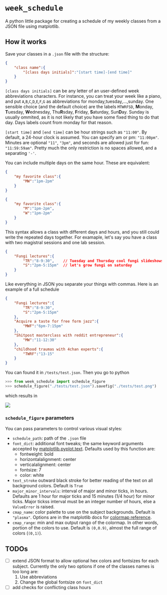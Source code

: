 # `week_schedule`

A python little package for creating a schedule of my weekly classes from a JSON file using matplotlib.

## How it works

Save your classes in a `.json` file with the structure:

```json
{
	"class name":{
		"[class days initials]":"[start time]-[end time]"
	}
}
```

`[class days initials]` can be any letter of an user-defined week abbreviations characters. For instance, you can treat your week like a piano, and put `A`,`B`,`C`,`D`,`E`,`F`,`G` as abbreviations for monday,tuesday,...,sunday. One sensible choice (and the default choice) are the labels `MTWRFSD`, **M**onday, **T**uesday, **W**ednesday, Thu**R**sday, **F**riday, **S**aturday, Sun**D**ay. Sunday is usually ommited, as it is not likely that you have some fixed thing to do that day. Days labels count from monday for that reason.

`[start time]` and `[end time]` can be hour strings such as `"11:00"`. By default, a 24-hour clock is assumed. You can specify am or pm: `"11:00pm"`. Minutes are optional `"11"`, `"3pm"`, and seconds are allowed just for fun: `"11:59:59am"`. Pretty much the only restriction is no spaces allowed, and a separating `'-'`.

You can include multiple days on the same hour. These are equivalent:

```json
{
	"my favorite class":{
		"MW":"1pm-2pm"
	}
}
```

```json
{
	"my favorite class":{
		"M":"1pm-2pm",
		"W":"1pm-2pm"
	}
}
```

This syntax allows a class with different days and hours, and you still could write the repeated days together. For examaple, let's say you have a class with two magistral sessions and one lab session. 

```json
{
	"Fungi lectures":{
		"TR":"8-9:30",    // Tuesday and Thursday cool fungi slideshows
		"S":"2pm-5:15pm"  // let's grow fungi on saturday
	}
}
```

Like everything in JSON you separate your things with commas. Here is an example of a full schedule

```json
{
	"Fungi lectures":{
		"TR":"8-9:30",
		"S":"2pm-5:15pm"
	},
	"Acquire a taste for free form jazz":{
		"MWF":"6pm-7:15pm"
	},
	"Shitpost masterclass with reddit entrepreneur":{
		"MW":"11-12:30"
	},
	"childhood traumas with 4chan experts":{
		"TWRF":"13-15"
	}
}
```

You can found it in `/tests/test.json`. Then you go to python

```python
>>> from week_schedule import schedule_figure
>>> schedule_figure("./tests/test.json").savefig("./tests/test.png")
```

which results in

![](./tests/test.png)

### `schedule_figure` parameters

You can pass parameters to control various visual styles:

* `schedule_path`: path of the `.json` file
* `font_dict`: additional font tweaks; the same keyword arguments accepted by [matplotlib.pyplot.text](https://matplotlib.org/stable/api/_as_gen/matplotlib.pyplot.text.html). Defaults used by this function are:
	* fontweight: bold
	* horizontalalignment: center
	* verticalalignment: center
	* fontsize: 7
	* color: white
* `text_stroke` outward black stroke for better reading of the text on all background colors. Default is `True`
* `major_minor_intervals`: interval of major and minor ticks, in hours. Defaults are 1 hour for major ticks and 15 minutes (1/4 hour) for minor ticks. Major tickss interval must be an integer number of hours, else a `ValueError` is raised.
* `cmap_name`: color palette to use on the subject backgrounds. Default is `"plasma"`. Options are in the matplotlib docs for [colormap reference](https://matplotlib.org/stable/gallery/color/colormap_reference.html).
* `cmap_range`: min and max output rango of the colormap. In other words, portion of the colors to use. Default is `(0,0.9)`, almost the full range of colors (`(0,1)`).


## TODOs

- [ ] extend JSON format to allow optional hex colors and fontsizes for each subject. Currently the only two options if one of the classes names is too long are:
	1. Use abbreviations
	2. Change the global fontsize on `font_dict`
- [ ] add checks for conflicting class hours
